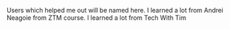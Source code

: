 Users which helped me out will be named here.
I learned a lot from Andrei Neagoie from ZTM course.
I learned a lot from Tech With Tim
